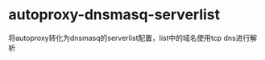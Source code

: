 autoproxy-dnsmasq-serverlist
============================

将autoproxy转化为dnsmasq的serverlist配置，list中的域名使用tcp dns进行解析
